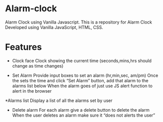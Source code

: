 # Alarm-clock
Alarm Clock using Vanilla Javascript.
This is a repository for Alarm Clock Developed using Vanilla JavaScript, HTML, CSS.

# Features

* Clock face
Clock showing the current time (seconds,mins,hrs should change as time changes)

* Set Alarm
Provide input boxes to set an alarm (hr,min,sec, am/pm)
Once the sets the time and click “Set Alarm” button, add that alarm to the alarms list below
When the alarm goes of just use JS alert function to alert in the browser

*Alarms list
Display a list of all the alarms set by user

* Delete alarm
For each alarm give a delete button to delete the alarm
When the user deletes an alarm make sure it “does not alerts the user”


